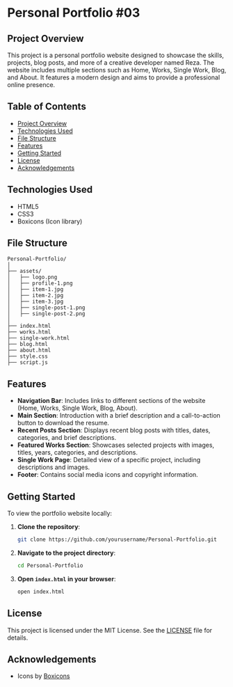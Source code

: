 # Personal Portfolio #03

## Project Overview

This project is a personal portfolio website designed to showcase the skills, projects, blog posts, and more of a creative developer named Reza. The website includes multiple sections such as Home, Works, Single Work, Blog, and About. It features a modern design and aims to provide a professional online presence.

## Table of Contents

- [Project Overview](#project-overview)
- [Technologies Used](#technologies-used)
- [File Structure](#file-structure)
- [Features](#features)
- [Getting Started](#getting-started)
- [License](#license)
- [Acknowledgements](#acknowledgements)

## Technologies Used

- HTML5
- CSS3
- Boxicons (Icon library)

## File Structure

```
Personal-Portfolio/
│
├── assets/
│   ├── logo.png
│   ├── profile-1.png
│   ├── item-1.jpg
│   ├── item-2.jpg
│   ├── item-3.jpg
│   ├── single-post-1.png
│   ├── single-post-2.png
│
├── index.html
├── works.html
├── single-work.html
├── blog.html
├── about.html
├── style.css
├── script.js
```

## Features

- **Navigation Bar**: Includes links to different sections of the website (Home, Works, Single Work, Blog, About).
- **Main Section**: Introduction with a brief description and a call-to-action button to download the resume.
- **Recent Posts Section**: Displays recent blog posts with titles, dates, categories, and brief descriptions.
- **Featured Works Section**: Showcases selected projects with images, titles, years, categories, and descriptions.
- **Single Work Page**: Detailed view of a specific project, including descriptions and images.
- **Footer**: Contains social media icons and copyright information.

## Getting Started

To view the portfolio website locally:

1. **Clone the repository**:
   ```sh
   git clone https://github.com/yourusername/Personal-Portfolio.git
   ```
2. **Navigate to the project directory**:
   ```sh
   cd Personal-Portfolio
   ```
3. **Open `index.html` in your browser**:
   ```sh
   open index.html
   ```

## License

This project is licensed under the MIT License. See the [LICENSE](LICENSE) file for details.

## Acknowledgements

- Icons by [Boxicons](https://boxicons.com/)
